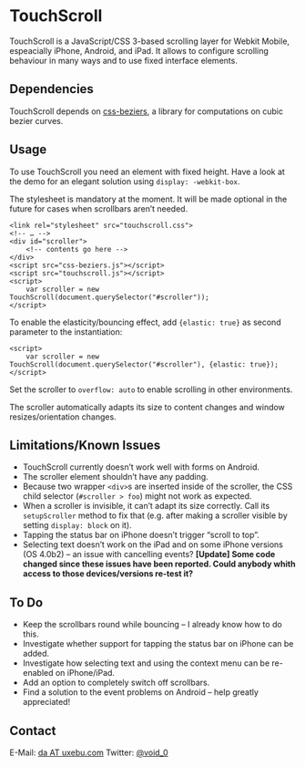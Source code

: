 TouchScroll
=======================================

TouchScroll is a JavaScript/CSS 3-based scrolling layer for Webkit Mobile, espeacially iPhone, Android, and iPad. It allows to configure scrolling behaviour in many ways and to use fixed interface elements.



Dependencies
---------------------------------------

TouchScroll depends on [css-beziers][], a library for computations on cubic bezier curves.

[css-beziers]: http://github.com/davidaurelio/css-beziers



Usage
---------------------------------------

To use TouchScroll you need an element with fixed height. Have a look at the demo for an elegant solution using `display: -webkit-box`.

The stylesheet is mandatory at the moment. It will be made optional in the future for cases when scrollbars aren’t needed.

    <link rel="stylesheet" src="touchscroll.css">
    <!-- … -->
    <div id="scroller">
        <!-- contents go here -->
    </div>
    <script src="css-beziers.js"></script>
    <script src="touchscroll.js"></script>
    <script>
        var scroller = new TouchScroll(document.querySelector("#scroller"));
    </script>

To enable the elasticity/bouncing effect, add `{elastic: true}` as second parameter to the instantiation:

    <script>
        var scroller = new TouchScroll(document.querySelector("#scroller"), {elastic: true});
    </script>

Set the scroller to `overflow: auto` to enable scrolling in other environments.

The scroller automatically adapts its size to content changes and window resizes/orientation changes.



Limitations/Known Issues
---------------------------------------

 - TouchScroll currently doesn’t work well with forms on Android.
 - The scroller element shouldn’t have any padding.
 - Because two wrapper `<div>`s are inserted inside of the scroller, the CSS
   child selector (`#scroller > foo`) might not work as expected.
 - When a scroller is invisible, it can’t adapt its size correctly. Call its `setupScroller` method to fix that (e.g. after making a scroller visible by setting `display: block` on it).
 - Tapping the status bar on iPhone doesn’t trigger “scroll to top”.
 - Selecting text doesn’t work on the iPad and on some iPhone versions (OS 4.0b2) – an issue with cancelling events? **[Update] Some code changed since these issues have been reported. Could anybody whith access to those devices/versions re-test it?**



To Do
---------------------------------------
 - Keep the scrollbars round while bouncing – I already know how to do this.
 - Investigate whether support for tapping the status bar on iPhone can be added.
 - Investigate how selecting text and using the context menu can be re-enabled on iPhone/iPad.
 - Add an option to completely switch off scrollbars.
 - Find a solution to the event problems on Android – help greatly appreciated!



Contact
---------------------------------------

E-Mail: [da AT uxebu.com](mailto:da%20AT%20uxebu.com)
Twitter: [@void_0](http://twitter.com/void_0)
